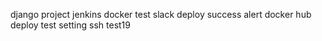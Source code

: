 django project jenkins docker test
slack deploy success alert
docker hub deploy test setting
ssh test19
